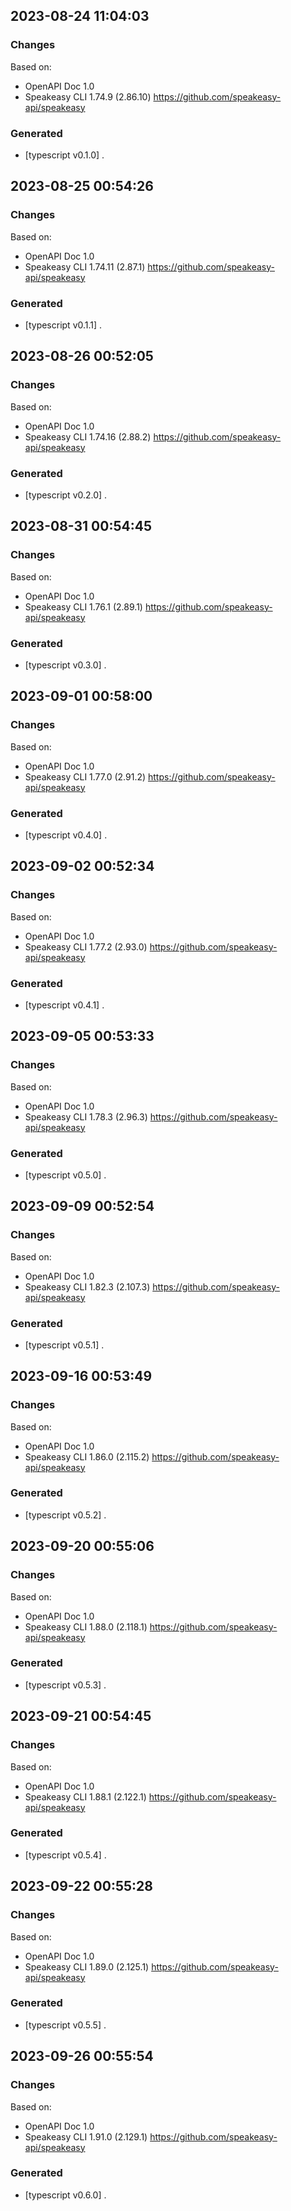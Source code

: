

## 2023-08-24 11:04:03
### Changes
Based on:
- OpenAPI Doc 1.0 
- Speakeasy CLI 1.74.9 (2.86.10) https://github.com/speakeasy-api/speakeasy
### Generated
- [typescript v0.1.0] .

## 2023-08-25 00:54:26
### Changes
Based on:
- OpenAPI Doc 1.0 
- Speakeasy CLI 1.74.11 (2.87.1) https://github.com/speakeasy-api/speakeasy
### Generated
- [typescript v0.1.1] .

## 2023-08-26 00:52:05
### Changes
Based on:
- OpenAPI Doc 1.0 
- Speakeasy CLI 1.74.16 (2.88.2) https://github.com/speakeasy-api/speakeasy
### Generated
- [typescript v0.2.0] .

## 2023-08-31 00:54:45
### Changes
Based on:
- OpenAPI Doc 1.0 
- Speakeasy CLI 1.76.1 (2.89.1) https://github.com/speakeasy-api/speakeasy
### Generated
- [typescript v0.3.0] .

## 2023-09-01 00:58:00
### Changes
Based on:
- OpenAPI Doc 1.0 
- Speakeasy CLI 1.77.0 (2.91.2) https://github.com/speakeasy-api/speakeasy
### Generated
- [typescript v0.4.0] .

## 2023-09-02 00:52:34
### Changes
Based on:
- OpenAPI Doc 1.0 
- Speakeasy CLI 1.77.2 (2.93.0) https://github.com/speakeasy-api/speakeasy
### Generated
- [typescript v0.4.1] .

## 2023-09-05 00:53:33
### Changes
Based on:
- OpenAPI Doc 1.0 
- Speakeasy CLI 1.78.3 (2.96.3) https://github.com/speakeasy-api/speakeasy
### Generated
- [typescript v0.5.0] .

## 2023-09-09 00:52:54
### Changes
Based on:
- OpenAPI Doc 1.0 
- Speakeasy CLI 1.82.3 (2.107.3) https://github.com/speakeasy-api/speakeasy
### Generated
- [typescript v0.5.1] .

## 2023-09-16 00:53:49
### Changes
Based on:
- OpenAPI Doc 1.0 
- Speakeasy CLI 1.86.0 (2.115.2) https://github.com/speakeasy-api/speakeasy
### Generated
- [typescript v0.5.2] .

## 2023-09-20 00:55:06
### Changes
Based on:
- OpenAPI Doc 1.0 
- Speakeasy CLI 1.88.0 (2.118.1) https://github.com/speakeasy-api/speakeasy
### Generated
- [typescript v0.5.3] .

## 2023-09-21 00:54:45
### Changes
Based on:
- OpenAPI Doc 1.0 
- Speakeasy CLI 1.88.1 (2.122.1) https://github.com/speakeasy-api/speakeasy
### Generated
- [typescript v0.5.4] .

## 2023-09-22 00:55:28
### Changes
Based on:
- OpenAPI Doc 1.0 
- Speakeasy CLI 1.89.0 (2.125.1) https://github.com/speakeasy-api/speakeasy
### Generated
- [typescript v0.5.5] .

## 2023-09-26 00:55:54
### Changes
Based on:
- OpenAPI Doc 1.0 
- Speakeasy CLI 1.91.0 (2.129.1) https://github.com/speakeasy-api/speakeasy
### Generated
- [typescript v0.6.0] .